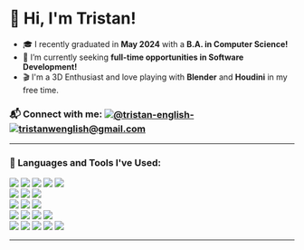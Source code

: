 # 👋 Hi, I'm Tristan!
- 🎓 I recently graduated in **May 2024** with a **B.A. in Computer Science!**
- 👀 I’m currently seeking **full-time opportunities in Software Development!**
- 🎬 I'm a 3D Enthusiast and love playing with **Blender** and **Houdini** in my free time.

<h3> 📬 Connect with me: <a href="https://www.linkedin.com/in/tristan-english/" target="blank"><img align="center" src="https://img.shields.io/badge/linkedin%20-%230077B5.svg?&style=for-the-badge&logo=linkedin&logoColor=white" alt="@tristan-english-" /></a> <a href="mailto:tristanwenglish@gmail.com" target="_blank"> <img align="center" src="https://img.shields.io/badge/email-%230078D4.svg?&style=for-the-badge&logo=microsoft-outlook&logoColor=white" alt="tristanwenglish@gmail.com"></a>  </h3>

***

<h3> 🔭 Languages and Tools I've Used: </h3>
<p align="center">
<div>
      <img src="https://img.shields.io/badge/c++-%2300599C.svg?style=for-the-badge&logo=c%2B%2B&logoColor=white"/>
      <img src="https://img.shields.io/badge/c-%2300599C.svg?style=for-the-badge&logo=c&logoColor=white)"/>
      <img src="https://img.shields.io/badge/java-%23ED8B00.svg?style=for-the-badge&logo=openjdk&logoColor=white"/>
      <img src="https://img.shields.io/badge/scala-%23DC322F.svg?style=for-the-badge&logo=scala&logoColor=white"/>
      <img src="https://img.shields.io/badge/python-3670A0?style=for-the-badge&logo=python&logoColor=ffdd54"/>
</div>
<div>
      <img src="https://img.shields.io/badge/html5-%23E34F26.svg?style=for-the-badge&logo=html5&logoColor=white"/>
      <img src="https://img.shields.io/badge/css3-%231572B6.svg?style=for-the-badge&logo=css3&logoColor=white"/>
      <img src="https://img.shields.io/badge/javascript-%23323330.svg?style=for-the-badge&logo=javascript&logoColor=%23F7DF1E"/>  
</div>
<div>
      <img src="https://img.shields.io/badge/node.js-6DA55F?style=for-the-badge&logo=node.js&logoColor=white"/>
      <img src="https://img.shields.io/badge/spring-%236DB33F.svg?style=for-the-badge&logo=spring&logoColor=white"/>
      <img src="https://img.shields.io/badge/Thymeleaf-%23005C0F.svg?style=for-the-badge&logo=Thymeleaf&logoColor=white"/>
</div>
<div>
      <img src="https://img.shields.io/badge/mysql-%2300f.svg?style=for-the-badge&logo=mysql&logoColor=white"/>
      <img src="https://img.shields.io/badge/postgres-%23316192.svg?style=for-the-badge&logo=postgresql&logoColor=white"/>
      <img src="https://img.shields.io/badge/MongoDB-%234ea94b.svg?style=for-the-badge&logo=mongodb&logoColor=white"/>
      <img src="https://img.shields.io/badge/cassandra-%231287B1.svg?style=for-the-badge&logo=apache-cassandra&logoColor=white"/>
</div>
<div>
      <img src="https://img.shields.io/badge/OpenGL-%23FFFFFF.svg?style=for-the-badge&logo=opengl"/>
      <img src="https://img.shields.io/badge/WebGL-990000?logo=webgl&logoColor=white&style=for-the-badge"/>
      <img src="https://img.shields.io/badge/blender-%23F5792A.svg?style=for-the-badge&logo=blender&logoColor=white"/>
      <img src="https://img.shields.io/badge/figma-%23F24E1E.svg?style=for-the-badge&logo=figma&logoColor=white"/>
      <img src="https://img.shields.io/badge/git-%23F05033.svg?style=for-the-badge&logo=git&logoColor=white"/>
</div>
</p>

***
